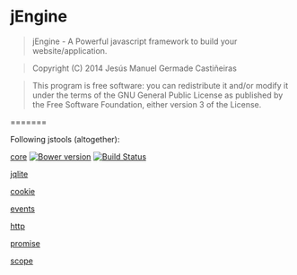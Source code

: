 jEngine
=======

>	jEngine - A Powerful javascript framework to build your website/application.

>	Copyright (C) 2014  Jesús Manuel Germade Castiñeiras

>	This program is free software: you can redistribute it and/or modify
>	it under the terms of the GNU General Public License as published by
>	the Free Software Foundation, either version 3 of the License.

=======

Following jstools (altogether):

[core](https://github.com/jstools/core.js)
[![Bower version](https://badge.fury.io/bo/jstool-core.svg)](http://badge.fury.io/bo/jstool-core)
[![Build Status](https://travis-ci.org/jstools/core.js.svg?branch=master)](https://travis-ci.org/jstools/core.js)

[jqlite](https://github.com/jstools/jqlite)

[cookie](https://github.com/jstools/cookie.js)

[events](https://github.com/jstools/events.js)

[http](https://github.com/jstools/http.js)

[promise](https://github.com/jstools/promise.js)

[scope](https://github.com/jstools/scope.js)
